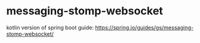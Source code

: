 # messaging-stomp-websocket
kotlin version of spring boot guide: https://spring.io/guides/gs/messaging-stomp-websocket/

